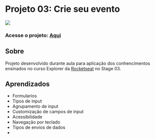 # Projeto 03: Crie seu evento
<img src="./images/screenshot.jpg"/>

### Acesse o projeto: [Aqui](https://jonasncsantos.github.io/Treine.me/)
## Sobre
Projeto desenvolvido durante aula para aplicação dos conhencimentos ensinados no curso Explorer da [Rocketseat](https://www.rocketseat.com.br/") no Stage 03.



## Aprendizados
- Formularios
- Tipos de input
- Agrupamento de input
- Customização de campos de input
- Acessibilidade
- Navegação por teclado
- Tipos de envios de dados 
- 